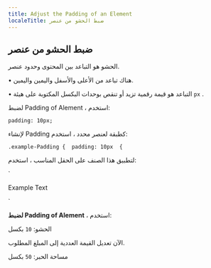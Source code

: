 ```yaml
---
title: Adjust the Padding of an Element
localeTitle: ضبط الحشو من عنصر
---
```

## ضبط الحشو من عنصر

الحشو هو التباعد بين المحتوى وحدود عنصر.

• هناك تباعد من الأعلى والأسفل واليمين واليمين.

• التباعد هو قيمة رقمية تزيد أو تنقص بوحدات البكسل المكتوبة على هيئة `px` .

لضبط Padding of Alement ، استخدم:

 `padding: 10px; 
` 

لإنشاء Padding كطبقة لعنصر محدد ، استخدم:

 `.example-Padding { 
  padding: 10px 
 { 
` 

لتطبيق هذا الصنف على الحقل المناسب ، استخدم:

 `
<div class="example-Padding"> 
 <p> Example Text </p> 
 </div> 
` 

**لضبط Padding of Alement** ، استخدم:

الحشو: `10` بكسل

الآن تعديل القيمة العددية إلى المبلغ المطلوب.

مساحة الحبر: `50` بكسل